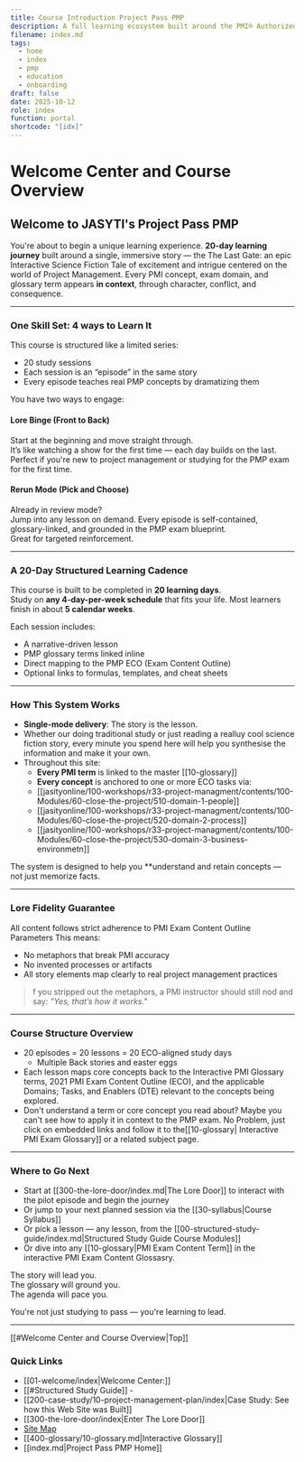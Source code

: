 ```yaml
---
title: Course Introduction Project Pass PMP
description: A full learning ecosystem built around the PMI® Authorized Exam Prep Workbook v3.2. One site, four worlds—learn it, see it, live it, and speak it.
filename: index.md
tags:
  - home
  - index
  - pmp
  - education
  - onboarding
draft: false
date: 2025-10-12
role: index
function: portal
shortcode: "[idx]"
---
```


#  Welcome Center and Course Overview

## Welcome to JASYTI's Project Pass PMP

You're about to begin a unique learning experience.
**20-day learning journey** built around a single, immersive story — the The Last Gate: an epic Interactive Science Fiction Tale of excitement and intrigue centered on the world of Project Management. Every PMI concept, exam domain, and glossary term appears **in context**, through character, conflict, and consequence.

---

###  One Skill Set: 4 ways to Learn It

This course is structured like a limited series:  
- 20 study sessions  
- Each session is an “episode” in the same story  
- Every episode teaches real PMP concepts by dramatizing them

You have two ways to engage:

#### Lore Binge (Front to Back)
Start at the beginning and move straight through.  
It’s like watching a show for the first time — each day builds on the last.  
Perfect if you're new to project management or studying for the PMP exam for the first time.

#### Rerun Mode (Pick and Choose)
Already in review mode?  
Jump into any lesson on demand. Every episode is self-contained, glossary-linked, and grounded in the PMP exam blueprint.  
Great for targeted reinforcement.

---

###  A 20-Day Structured Learning Cadence

This course is built to be completed in **20 learning days**.  
Study on **any 4-day-per-week schedule** that fits your life. Most learners finish in about **5 calendar weeks**.

Each session includes:
- A narrative-driven lesson
- PMP glossary terms linked inline
- Direct mapping to the PMP ECO (Exam Content Outline)
- Optional links to formulas, templates, and cheat sheets

---

###  How This System Works

- **Single-mode delivery**: The story is the lesson.
- Whether our doing traditional study or just reading a realluy cool science fiction story, every minute you spend here will help you synthesise the information and make it your own.
- Throughout this site:
	- **Every PMI term** is linked to the master [[10-glossary]]
	- **Every concept** is anchored to one or more ECO tasks via:
  - [[jasityonline/100-workshops/r33-project-managment/contents/100-Modules/60-close-the-project/510-domain-1-people]]
  - [[jasityonline/100-workshops/r33-project-managment/contents/100-Modules/60-close-the-project/520-domain-2-process]]
  - [[jasityonline/100-workshops/r33-project-managment/contents/100-Modules/60-close-the-project/530-domain-3-business-environmetn]]

The system is designed to help you **understand and retain concepts — not just memorize facts.

---

### Lore Fidelity Guarantee

All content follows strict adherence to PMI Exam Content Outline Parameters
This means:
- No metaphors that break PMI accuracy  
- No invented processes or artifacts  
- All story elements map clearly to real project management practices

> f you stripped out the metaphors, a PMI instructor should still nod and say: *"Yes, that’s how it works."*

---

### Course Structure Overview

- 20 episodes = 20 lessons = 20 ECO-aligned study days
	- Multiple Back stories and easter eggs
- Each lesson maps core concepts back to the Interactive PMI Glossary terms, 2021 PMI Exam Content Outline (ECO),  and the applicable Domains; Tasks, and Enablers (DTE) relevant to the concepts being explored.
- Don't understand a term or core concept you read about?  Maybe you can't see how to apply it in context to the PMP exam. No Problem, just click on embedded links and follow it to the[[10-glossary| Interactive PMI Exam Glossary]] or a related subject page.

---

###  Where to Go Next

- Start at [[300-the-lore-door/index.md|The Lore Door]] to interact with the pilot episode and begin the journey  
- Or jump to your next planned session via the [[30-syllabus|Course Syllabus]]  
- Or pick a lesson — any lesson, from the [[00-structured-study-guide/index.md|Structured Study Guide Course Modules]]
- Or dive into any [[10-glossary|PMI Exam Content Term]] in the interactive PMI Exam Content Glossasry.

The story will lead you.  
The glossary will ground you.  
The agenda will pace you.

You're not just studying to pass — you're learning to lead.

---
[[#Welcome Center and Course Overview|Top]]
### Quick Links  
- [[01-welcome/index|Welcome Center:]]
- [[#Structured Study Guide]] - 
- [[200-case-study/10-project-management-plan/index|Case Study: See how this Web Site was Built]]
- [[300-the-lore-door/index|Enter The Lore Door]]
- [Site Map](01-welcome/10-pm-site-map.md)
- [[400-glossary/10-glossary.md|Interactive Glossary]]  
- [[index.md|Project Pass PMP Home]]